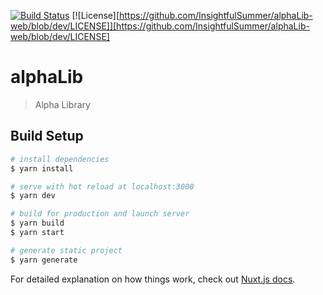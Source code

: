 [![Build Status](https://travis-ci.com/InsightfulSummer/alphaLib-web.svg?branch=master)](https://travis-ci.com/InsightfulSummer/alphaLib-web)
[![License][https://github.com/InsightfulSummer/alphaLib-web/blob/dev/LICENSE]][https://github.com/InsightfulSummer/alphaLib-web/blob/dev/LICENSE]

# alphaLib

> Alpha Library

## Build Setup

```bash
# install dependencies
$ yarn install

# serve with hot reload at localhost:3000
$ yarn dev

# build for production and launch server
$ yarn build
$ yarn start

# generate static project
$ yarn generate
```

For detailed explanation on how things work, check out [Nuxt.js docs](https://nuxtjs.org).
